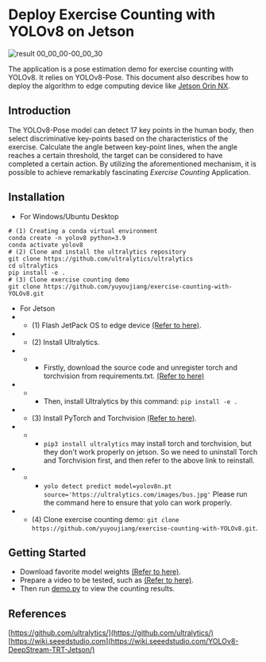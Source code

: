 # Deploy Exercise Counting with YOLOv8 on Jetson

![result 00_00_00-00_00_30](https://github.com/yuyoujiang/exercise-counting-with-YOLOv8/assets/76863444/d5657aa5-5a61-4451-9adb-7f9fbd395a13)




The application is a pose estimation demo for exercise counting with YOLOv8. 
It relies on YOLOv8-Pose.
This document also describes how to deploy the algorithm to edge computing device 
like [Jetson Orin NX](https://www.seeedstudio.com/reComputer-J4011-p-5585.html?queryID=7e0c2522ee08fd79748dfc07645fdd96&objectID=5585&indexName=bazaar_retailer_products).


## Introduction

The YOLOv8-Pose model can detect 17 key points in the human body, 
then select discriminative key-points based on the characteristics of the exercise. 
Calculate the angle between key-point lines, 
when the angle reaches a certain threshold, the target can be considered to have completed a certain action.
By utilizing the aforementioned mechanism, 
it is possible to achieve remarkably fascinating *Exercise Counting* Application.

## Installation

- For Windows/Ubuntu Desktop
```
# (1) Creating a conda virtual environment
conda create -n yolov8 python=3.9
conda activate yolov8
# (2) Clone and install the ultralytics repository
git clone https://github.com/ultralytics/ultralytics
cd ultralytics
pip install -e .
# (3) Clone exercise counting demo
git clone https://github.com/yuyoujiang/exercise-counting-with-YOLOv8.git
```

- For Jetson
- - (1) Flash JetPack OS to edge device [(Refer to here)](https://wiki.seeedstudio.com/reComputer_J4012_Flash_Jetpack/).
- - (2) Install Ultralytics.
- - - Firstly, download the source code and unregister torch and torchvision from requirements.txt. [(Refer to here)](https://wiki.seeedstudio.com/YOLOv8-DeepStream-TRT-Jetson/#install-necessary-packages)
- - - Then, install Ultralytics by this command: `pip install -e .`
- - (3) Install PyTorch and Torchvision [(Refer to here)](https://wiki.seeedstudio.com/YOLOv8-DeepStream-TRT-Jetson/#install-pytorch-and-torchvision).
- - - `pip3 install ultralytics` may install torch and torchvision, but they don't work properly on jetson. So we need to uninstall Torch and Torchvision first, and then refer to the above link to reinstall.
- - - `yolo detect predict model=yolov8n.pt source='https://ultralytics.com/images/bus.jpg'` Please run the command here to ensure that yolo can work properly.
- - (4) Clone exercise counting demo: `git clone https://github.com/yuyoujiang/exercise-counting-with-YOLOv8.git`. 


## Getting Started

- Download favorite model weights [(Refer to here)](https://docs.ultralytics.com/tasks/pose/#models).
- Prepare a video to be tested, such as [(Refer to here)](https://github.com/yuyoujiang/test_video).
- Then run [demo.py](./demo.py) to view the counting results.


## References

[https://github.com/ultralytics/](https://github.com/ultralytics/)  
[https://wiki.seeedstudio.com](https://wiki.seeedstudio.com/YOLOv8-DeepStream-TRT-Jetson/)
